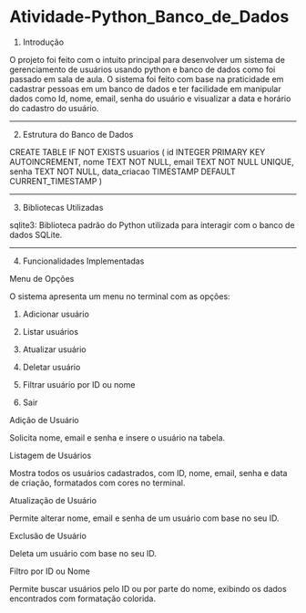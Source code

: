 ﻿# Atividade-Python_Banco_de_Dados

1. Introdução

O projeto foi feito com o intuito principal para desenvolver um sistema de gerenciamento de usuários usando python e banco de dados como foi passado em sala de aula. O sistema foi feito com base na praticidade em cadastrar pessoas em um banco de dados e ter facilidade em manipular dados como Id, nome, email, senha do usuário e visualizar a data e horário do cadastro do usuário.


---

2. Estrutura do Banco de Dados

CREATE TABLE IF NOT EXISTS usuarios (
        id INTEGER PRIMARY KEY AUTOINCREMENT,
        nome TEXT NOT NULL,
        email TEXT NOT NULL UNIQUE,
        senha TEXT NOT NULL,
        data_criacao TIMESTAMP DEFAULT CURRENT_TIMESTAMP
    )


---

3. Bibliotecas Utilizadas

sqlite3: Biblioteca padrão do Python utilizada para interagir com o banco de dados SQLite.


---

4. Funcionalidades Implementadas

Menu de Opções

O sistema apresenta um menu no terminal com as opções:

1. Adicionar usuário


2. Listar usuários


3. Atualizar usuário


4. Deletar usuário


5. Filtrar usuário por ID ou nome


6. Sair



Adição de Usuário

Solicita nome, email e senha e insere o usuário na tabela.


Listagem de Usuários

Mostra todos os usuários cadastrados, com ID, nome, email, senha e data de criação, formatados com cores no terminal.


Atualização de Usuário

Permite alterar nome, email e senha de um usuário com base no seu ID.


Exclusão de Usuário

Deleta um usuário com base no seu ID.


Filtro por ID ou Nome

Permite buscar usuários pelo ID ou por parte do nome, exibindo os dados encontrados com formatação colorida.

